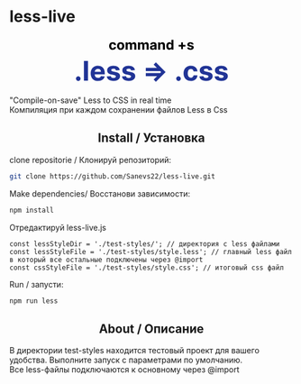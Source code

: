 # less-live

<div align="center" class="dots" >
<svg width="275" height="90" viewBox="0 0 275 90" fill="none" xmlns="http://www.w3.org/2000/svg">
<path d="M7.14205 78.4432C6.01705 78.4432 5.05114 78.0455 4.24432 77.25C3.44886 76.4432 3.05114 75.4773 3.05114 74.3523C3.05114 73.2386 3.44886 72.2841 4.24432 71.4886C5.05114 70.6932 6.01705 70.2955 7.14205 70.2955C8.23295 70.2955 9.1875 70.6932 10.0057 71.4886C10.8239 72.2841 11.233 73.2386 11.233 74.3523C11.233 75.1023 11.0398 75.7898 10.6534 76.4148C10.2784 77.0284 9.78409 77.5227 9.17045 77.8977C8.55682 78.2614 7.88068 78.4432 7.14205 78.4432ZM24.456 43.0909V78H17.1946V43.0909H24.456ZM42.2045 78.5114C39.5114 78.5114 37.1932 77.9659 35.25 76.875C33.3182 75.7727 31.8295 74.2159 30.7841 72.2045C29.7386 70.1818 29.2159 67.7898 29.2159 65.0284C29.2159 62.3352 29.7386 59.9716 30.7841 57.9375C31.8295 55.9034 33.3011 54.3182 35.1989 53.1818C37.108 52.0455 39.3466 51.4773 41.9148 51.4773C43.642 51.4773 45.25 51.7557 46.7386 52.3125C48.2386 52.858 49.5455 53.6818 50.6591 54.7841C51.7841 55.8864 52.6591 57.2727 53.2841 58.9432C53.9091 60.6023 54.2216 62.5455 54.2216 64.7727V66.767H32.1136V62.267H47.3864C47.3864 61.2216 47.1591 60.2955 46.7045 59.4886C46.25 58.6818 45.6193 58.0511 44.8125 57.5966C44.017 57.1307 43.0909 56.8977 42.0341 56.8977C40.9318 56.8977 39.9545 57.1534 39.1023 57.6648C38.2614 58.1648 37.6023 58.8409 37.125 59.6932C36.6477 60.5341 36.4034 61.4716 36.392 62.5057V66.7841C36.392 68.0795 36.6307 69.1989 37.108 70.142C37.5966 71.0852 38.2841 71.8125 39.1705 72.3239C40.0568 72.8352 41.108 73.0909 42.3239 73.0909C43.1307 73.0909 43.8693 72.9773 44.5398 72.75C45.2102 72.5227 45.7841 72.1818 46.2614 71.7273C46.7386 71.2727 47.1023 70.7159 47.3523 70.0568L54.0682 70.5C53.7273 72.1136 53.0284 73.5227 51.9716 74.7273C50.9261 75.9205 49.5739 76.8523 47.9148 77.5227C46.267 78.1818 44.3636 78.5114 42.2045 78.5114ZM80.7443 59.2841L74.0966 59.6932C73.983 59.125 73.7386 58.6136 73.3636 58.1591C72.9886 57.6932 72.4943 57.3239 71.8807 57.0511C71.2784 56.767 70.5568 56.625 69.7159 56.625C68.5909 56.625 67.642 56.8636 66.8693 57.3409C66.0966 57.8068 65.7102 58.4318 65.7102 59.2159C65.7102 59.8409 65.9602 60.3693 66.4602 60.8011C66.9602 61.233 67.8182 61.5795 69.0341 61.8409L73.7727 62.7955C76.3182 63.3182 78.2159 64.1591 79.4659 65.3182C80.7159 66.4773 81.3409 68 81.3409 69.8864C81.3409 71.6023 80.8352 73.108 79.8239 74.4034C78.8239 75.6989 77.4489 76.7102 75.6989 77.4375C73.9602 78.1534 71.9545 78.5114 69.6818 78.5114C66.2159 78.5114 63.4545 77.7898 61.3977 76.3466C59.3523 74.892 58.1534 72.9148 57.8011 70.4148L64.9432 70.0398C65.1591 71.0966 65.6818 71.9034 66.5114 72.4602C67.3409 73.0057 68.4034 73.2784 69.6989 73.2784C70.9716 73.2784 71.9943 73.0341 72.767 72.5455C73.5511 72.0455 73.9489 71.4034 73.9602 70.6193C73.9489 69.9602 73.6705 69.4205 73.125 69C72.5795 68.5682 71.7386 68.2386 70.6023 68.0114L66.0682 67.108C63.5114 66.5966 61.608 65.7102 60.358 64.4489C59.1193 63.1875 58.5 61.5795 58.5 59.625C58.5 57.9432 58.9545 56.4943 59.8636 55.2784C60.7841 54.0625 62.0739 53.125 63.733 52.4659C65.4034 51.8068 67.358 51.4773 69.5966 51.4773C72.9034 51.4773 75.5057 52.1761 77.4034 53.5739C79.3125 54.9716 80.4261 56.875 80.7443 59.2841ZM107.697 59.2841L101.05 59.6932C100.936 59.125 100.692 58.6136 100.317 58.1591C99.9418 57.6932 99.4474 57.3239 98.8338 57.0511C98.2315 56.767 97.5099 56.625 96.669 56.625C95.544 56.625 94.5952 56.8636 93.8224 57.3409C93.0497 57.8068 92.6634 58.4318 92.6634 59.2159C92.6634 59.8409 92.9134 60.3693 93.4134 60.8011C93.9134 61.233 94.7713 61.5795 95.9872 61.8409L100.726 62.7955C103.271 63.3182 105.169 64.1591 106.419 65.3182C107.669 66.4773 108.294 68 108.294 69.8864C108.294 71.6023 107.788 73.108 106.777 74.4034C105.777 75.6989 104.402 76.7102 102.652 77.4375C100.913 78.1534 98.9077 78.5114 96.6349 78.5114C93.169 78.5114 90.4077 77.7898 88.3509 76.3466C86.3054 74.892 85.1065 72.9148 84.7543 70.4148L91.8963 70.0398C92.1122 71.0966 92.6349 71.9034 93.4645 72.4602C94.294 73.0057 95.3565 73.2784 96.652 73.2784C97.9247 73.2784 98.9474 73.0341 99.7202 72.5455C100.504 72.0455 100.902 71.4034 100.913 70.6193C100.902 69.9602 100.624 69.4205 100.078 69C99.5327 68.5682 98.6918 68.2386 97.5554 68.0114L93.0213 67.108C90.4645 66.5966 88.5611 65.7102 87.3111 64.4489C86.0724 63.1875 85.4531 61.5795 85.4531 59.625C85.4531 57.9432 85.9077 56.4943 86.8168 55.2784C87.7372 54.0625 89.027 53.125 90.6861 52.4659C92.3565 51.8068 94.3111 51.4773 96.5497 51.4773C99.8565 51.4773 102.459 52.1761 104.357 53.5739C106.266 54.9716 107.379 56.875 107.697 59.2841ZM144.976 79.9091L141.021 75.9886L154.283 62.7273L141.021 49.483L144.976 45.5455L162.158 62.7273L144.976 79.9091ZM127.078 70.0909V64.5341H156.652L151.061 70.0909H127.078ZM127.078 60.9205V55.3636H151.061L156.652 60.9205H127.078ZM185.126 78.4432C184.001 78.4432 183.036 78.0455 182.229 77.25C181.433 76.4432 181.036 75.4773 181.036 74.3523C181.036 73.2386 181.433 72.2841 182.229 71.4886C183.036 70.6932 184.001 70.2955 185.126 70.2955C186.217 70.2955 187.172 70.6932 187.99 71.4886C188.808 72.2841 189.217 73.2386 189.217 74.3523C189.217 75.1023 189.024 75.7898 188.638 76.4148C188.263 77.0284 187.768 77.5227 187.155 77.8977C186.541 78.2614 185.865 78.4432 185.126 78.4432ZM207.009 78.5114C204.327 78.5114 202.02 77.9432 200.088 76.8068C198.168 75.6591 196.69 74.0682 195.656 72.0341C194.634 70 194.122 67.6591 194.122 65.0114C194.122 62.3295 194.639 59.9773 195.673 57.9545C196.719 55.9205 198.202 54.3352 200.122 53.1989C202.043 52.0511 204.327 51.4773 206.974 51.4773C209.259 51.4773 211.259 51.892 212.974 52.7216C214.69 53.5511 216.048 54.7159 217.048 56.2159C218.048 57.7159 218.599 59.4773 218.702 61.5H211.849C211.656 60.1932 211.145 59.142 210.315 58.3466C209.497 57.5398 208.423 57.1364 207.094 57.1364C205.969 57.1364 204.986 57.4432 204.145 58.0568C203.315 58.6591 202.668 59.5398 202.202 60.6989C201.736 61.858 201.503 63.2614 201.503 64.9091C201.503 66.5795 201.73 68 202.185 69.1705C202.651 70.3409 203.304 71.233 204.145 71.8466C204.986 72.4602 205.969 72.767 207.094 72.767C207.923 72.767 208.668 72.5966 209.327 72.2557C209.997 71.9148 210.548 71.4205 210.98 70.7727C211.423 70.1136 211.713 69.3239 211.849 68.4034H218.702C218.588 70.4034 218.043 72.1648 217.065 73.6875C216.099 75.1989 214.764 76.3807 213.06 77.233C211.355 78.0852 209.338 78.5114 207.009 78.5114ZM245.135 59.2841L238.487 59.6932C238.374 59.125 238.129 58.6136 237.754 58.1591C237.379 57.6932 236.885 57.3239 236.271 57.0511C235.669 56.767 234.947 56.625 234.107 56.625C232.982 56.625 232.033 56.8636 231.26 57.3409C230.487 57.8068 230.101 58.4318 230.101 59.2159C230.101 59.8409 230.351 60.3693 230.851 60.8011C231.351 61.233 232.209 61.5795 233.425 61.8409L238.163 62.7955C240.709 63.3182 242.607 64.1591 243.857 65.3182C245.107 66.4773 245.732 68 245.732 69.8864C245.732 71.6023 245.226 73.108 244.214 74.4034C243.214 75.6989 241.839 76.7102 240.089 77.4375C238.351 78.1534 236.345 78.5114 234.072 78.5114C230.607 78.5114 227.845 77.7898 225.788 76.3466C223.743 74.892 222.544 72.9148 222.192 70.4148L229.334 70.0398C229.55 71.0966 230.072 71.9034 230.902 72.4602C231.732 73.0057 232.794 73.2784 234.089 73.2784C235.362 73.2784 236.385 73.0341 237.158 72.5455C237.942 72.0455 238.339 71.4034 238.351 70.6193C238.339 69.9602 238.061 69.4205 237.516 69C236.97 68.5682 236.129 68.2386 234.993 68.0114L230.459 67.108C227.902 66.5966 225.999 65.7102 224.749 64.4489C223.51 63.1875 222.891 61.5795 222.891 59.625C222.891 57.9432 223.345 56.4943 224.254 55.2784C225.175 54.0625 226.464 53.125 228.124 52.4659C229.794 51.8068 231.749 51.4773 233.987 51.4773C237.294 51.4773 239.896 52.1761 241.794 53.5739C243.703 54.9716 244.817 56.875 245.135 59.2841ZM272.088 59.2841L265.44 59.6932C265.327 59.125 265.082 58.6136 264.707 58.1591C264.332 57.6932 263.838 57.3239 263.224 57.0511C262.622 56.767 261.901 56.625 261.06 56.625C259.935 56.625 258.986 56.8636 258.213 57.3409C257.44 57.8068 257.054 58.4318 257.054 59.2159C257.054 59.8409 257.304 60.3693 257.804 60.8011C258.304 61.233 259.162 61.5795 260.378 61.8409L265.116 62.7955C267.662 63.3182 269.56 64.1591 270.81 65.3182C272.06 66.4773 272.685 68 272.685 69.8864C272.685 71.6023 272.179 73.108 271.168 74.4034C270.168 75.6989 268.793 76.7102 267.043 77.4375C265.304 78.1534 263.298 78.5114 261.026 78.5114C257.56 78.5114 254.798 77.7898 252.741 76.3466C250.696 74.892 249.497 72.9148 249.145 70.4148L256.287 70.0398C256.503 71.0966 257.026 71.9034 257.855 72.4602C258.685 73.0057 259.747 73.2784 261.043 73.2784C262.315 73.2784 263.338 73.0341 264.111 72.5455C264.895 72.0455 265.293 71.4034 265.304 70.6193C265.293 69.9602 265.014 69.4205 264.469 69C263.923 68.5682 263.082 68.2386 261.946 68.0114L257.412 67.108C254.855 66.5966 252.952 65.7102 251.702 64.4489C250.463 63.1875 249.844 61.5795 249.844 59.625C249.844 57.9432 250.298 56.4943 251.207 55.2784C252.128 54.0625 253.418 53.125 255.077 52.4659C256.747 51.8068 258.702 51.4773 260.94 51.4773C264.247 51.4773 266.849 52.1761 268.747 53.5739C270.656 54.9716 271.77 56.875 272.088 59.2841Z" fill="#213496"/>
<path d="M68.3636 23.2557C67.0227 23.2557 65.8693 22.9716 64.9034 22.4034C63.9432 21.8295 63.2045 21.0341 62.6875 20.017C62.1761 19 61.9205 17.8295 61.9205 16.5057C61.9205 15.1648 62.179 13.9886 62.696 12.9773C63.2188 11.9602 63.9602 11.1676 64.9205 10.5994C65.8807 10.0256 67.0227 9.73864 68.3466 9.73864C69.4886 9.73864 70.4886 9.94602 71.3466 10.3608C72.2045 10.7756 72.8835 11.358 73.3835 12.108C73.8835 12.858 74.1591 13.7386 74.2102 14.75H70.7841C70.6875 14.0966 70.4318 13.571 70.017 13.1733C69.608 12.7699 69.071 12.5682 68.4062 12.5682C67.8438 12.5682 67.3523 12.7216 66.9318 13.0284C66.517 13.3295 66.1932 13.7699 65.9602 14.3494C65.7273 14.929 65.6108 15.6307 65.6108 16.4545C65.6108 17.2898 65.7244 18 65.9517 18.5852C66.1847 19.1705 66.5114 19.6165 66.9318 19.9233C67.3523 20.2301 67.8438 20.3835 68.4062 20.3835C68.821 20.3835 69.1932 20.2983 69.5227 20.1278C69.858 19.9574 70.1335 19.7102 70.3494 19.3864C70.571 19.0568 70.7159 18.6619 70.7841 18.2017H74.2102C74.1534 19.2017 73.8807 20.0824 73.392 20.8438C72.9091 21.5994 72.2415 22.1903 71.3892 22.6165C70.5369 23.0426 69.5284 23.2557 68.3636 23.2557ZM82.4496 23.2557C81.1257 23.2557 79.9808 22.9744 79.0149 22.4119C78.0547 21.8437 77.3132 21.054 76.7905 20.0426C76.2678 19.0256 76.0064 17.8466 76.0064 16.5057C76.0064 15.1534 76.2678 13.9716 76.7905 12.9602C77.3132 11.9432 78.0547 11.1534 79.0149 10.5909C79.9808 10.0227 81.1257 9.73864 82.4496 9.73864C83.7734 9.73864 84.9155 10.0227 85.8757 10.5909C86.8416 11.1534 87.5859 11.9432 88.1087 12.9602C88.6314 13.9716 88.8928 15.1534 88.8928 16.5057C88.8928 17.8466 88.6314 19.0256 88.1087 20.0426C87.5859 21.054 86.8416 21.8437 85.8757 22.4119C84.9155 22.9744 83.7734 23.2557 82.4496 23.2557ZM82.4666 20.4432C83.0689 20.4432 83.5717 20.2727 83.9751 19.9318C84.3786 19.5852 84.6825 19.1136 84.8871 18.517C85.0973 17.9205 85.2024 17.2415 85.2024 16.4801C85.2024 15.7188 85.0973 15.0398 84.8871 14.4432C84.6825 13.8466 84.3786 13.375 83.9751 13.0284C83.5717 12.6818 83.0689 12.5085 82.4666 12.5085C81.8587 12.5085 81.3473 12.6818 80.9325 13.0284C80.5234 13.375 80.2138 13.8466 80.0036 14.4432C79.799 15.0398 79.6967 15.7188 79.6967 16.4801C79.6967 17.2415 79.799 17.9205 80.0036 18.517C80.2138 19.1136 80.5234 19.5852 80.9325 19.9318C81.3473 20.2727 81.8587 20.4432 82.4666 20.4432ZM91.2536 23V9.90909H94.7138V12.2188H94.8672C95.1399 11.4517 95.5945 10.8466 96.2308 10.4034C96.8672 9.96023 97.6286 9.73864 98.5149 9.73864C99.4126 9.73864 100.177 9.96307 100.808 10.4119C101.438 10.8551 101.859 11.4574 102.069 12.2188H102.205C102.472 11.4688 102.955 10.8693 103.654 10.4205C104.359 9.96591 105.191 9.73864 106.151 9.73864C107.373 9.73864 108.364 10.1278 109.126 10.9062C109.893 11.679 110.276 12.7756 110.276 14.196V23H106.654V14.9119C106.654 14.1847 106.461 13.6392 106.075 13.2756C105.688 12.9119 105.205 12.7301 104.626 12.7301C103.967 12.7301 103.452 12.9403 103.083 13.3608C102.714 13.7756 102.529 14.3239 102.529 15.0057V23H99.0092V14.8352C99.0092 14.1932 98.8246 13.6818 98.4553 13.3011C98.0916 12.9205 97.6115 12.7301 97.0149 12.7301C96.6115 12.7301 96.2479 12.8324 95.924 13.0369C95.6058 13.2358 95.353 13.517 95.1655 13.8807C94.978 14.2386 94.8842 14.6591 94.8842 15.142V23H91.2536ZM113.144 23V9.90909H116.604V12.2188H116.758C117.031 11.4517 117.485 10.8466 118.121 10.4034C118.758 9.96023 119.519 9.73864 120.406 9.73864C121.303 9.73864 122.067 9.96307 122.698 10.4119C123.329 10.8551 123.749 11.4574 123.96 12.2188H124.096C124.363 11.4688 124.846 10.8693 125.545 10.4205C126.249 9.96591 127.082 9.73864 128.042 9.73864C129.263 9.73864 130.255 10.1278 131.016 10.9062C131.783 11.679 132.167 12.7756 132.167 14.196V23H128.545V14.9119C128.545 14.1847 128.352 13.6392 127.965 13.2756C127.579 12.9119 127.096 12.7301 126.516 12.7301C125.857 12.7301 125.343 12.9403 124.974 13.3608C124.604 13.7756 124.42 14.3239 124.42 15.0057V23H120.9V14.8352C120.9 14.1932 120.715 13.6818 120.346 13.3011C119.982 12.9205 119.502 12.7301 118.906 12.7301C118.502 12.7301 118.138 12.8324 117.815 13.0369C117.496 13.2358 117.244 13.517 117.056 13.8807C116.869 14.2386 116.775 14.6591 116.775 15.142V23H113.144ZM138.768 23.2472C137.933 23.2472 137.188 23.1023 136.535 22.8125C135.881 22.517 135.364 22.0824 134.984 21.5085C134.609 20.929 134.421 20.2074 134.421 19.3438C134.421 18.6165 134.555 18.0057 134.822 17.5114C135.089 17.017 135.452 16.6193 135.913 16.3182C136.373 16.017 136.896 15.7898 137.481 15.6364C138.072 15.483 138.691 15.375 139.339 15.3125C140.1 15.233 140.714 15.1591 141.18 15.0909C141.646 15.017 141.984 14.9091 142.194 14.767C142.404 14.625 142.509 14.4148 142.509 14.1364V14.0852C142.509 13.5455 142.339 13.1278 141.998 12.8324C141.663 12.5369 141.185 12.3892 140.566 12.3892C139.913 12.3892 139.393 12.5341 139.006 12.8239C138.62 13.108 138.364 13.4659 138.239 13.8977L134.881 13.625C135.052 12.8295 135.387 12.142 135.887 11.5625C136.387 10.9773 137.032 10.5284 137.822 10.2159C138.617 9.89773 139.538 9.73864 140.583 9.73864C141.31 9.73864 142.006 9.82386 142.671 9.99432C143.342 10.1648 143.935 10.429 144.452 10.7869C144.975 11.1449 145.387 11.6051 145.688 12.1676C145.989 12.7244 146.14 13.392 146.14 14.1705V23H142.697V21.1847H142.594C142.384 21.5938 142.103 21.9545 141.751 22.267C141.398 22.5739 140.975 22.8153 140.481 22.9915C139.987 23.1619 139.415 23.2472 138.768 23.2472ZM139.808 20.7415C140.342 20.7415 140.813 20.6364 141.222 20.4261C141.631 20.2102 141.952 19.9205 142.185 19.5568C142.418 19.1932 142.535 18.7812 142.535 18.321V16.9318C142.421 17.0057 142.265 17.0739 142.066 17.1364C141.873 17.1932 141.654 17.2472 141.41 17.2983C141.165 17.3437 140.921 17.3864 140.677 17.4261C140.433 17.4602 140.211 17.4915 140.012 17.5199C139.586 17.5824 139.214 17.6818 138.896 17.8182C138.577 17.9545 138.33 18.1392 138.154 18.3722C137.978 18.5994 137.89 18.8835 137.89 19.2244C137.89 19.7188 138.069 20.0966 138.427 20.358C138.79 20.6136 139.251 20.7415 139.808 20.7415ZM152.587 15.4318V23H148.957V9.90909H152.417V12.2188H152.57C152.86 11.4574 153.346 10.8551 154.028 10.4119C154.71 9.96307 155.536 9.73864 156.508 9.73864C157.417 9.73864 158.21 9.9375 158.886 10.3352C159.562 10.733 160.087 11.3011 160.462 12.0398C160.837 12.7727 161.025 13.6477 161.025 14.6648V23H157.394V15.3125C157.4 14.5114 157.195 13.8864 156.781 13.4375C156.366 12.983 155.795 12.7557 155.067 12.7557C154.579 12.7557 154.147 12.8608 153.772 13.071C153.403 13.2812 153.113 13.5881 152.903 13.9915C152.698 14.3892 152.593 14.8693 152.587 15.4318ZM168.71 23.2131C167.716 23.2131 166.815 22.9574 166.009 22.446C165.207 21.929 164.571 21.1705 164.099 20.1705C163.634 19.1648 163.401 17.9318 163.401 16.4716C163.401 14.9716 163.642 13.7244 164.125 12.7301C164.608 11.7301 165.25 10.983 166.051 10.4886C166.858 9.98864 167.741 9.73864 168.702 9.73864C169.435 9.73864 170.045 9.86364 170.534 10.1136C171.028 10.358 171.426 10.6648 171.727 11.0341C172.034 11.3977 172.267 11.7557 172.426 12.108H172.537V5.54545H176.159V23H172.58V20.9034H172.426C172.256 21.267 172.014 21.6278 171.702 21.9858C171.395 22.3381 170.994 22.6307 170.5 22.8636C170.011 23.0966 169.415 23.2131 168.71 23.2131ZM169.861 20.3239C170.446 20.3239 170.94 20.1648 171.344 19.8466C171.753 19.5227 172.065 19.071 172.281 18.4915C172.503 17.9119 172.614 17.233 172.614 16.4545C172.614 15.6761 172.506 15 172.29 14.4261C172.074 13.8523 171.761 13.4091 171.352 13.0966C170.943 12.7841 170.446 12.6278 169.861 12.6278C169.264 12.6278 168.761 12.7898 168.352 13.1136C167.943 13.4375 167.634 13.8864 167.423 14.4602C167.213 15.0341 167.108 15.6989 167.108 16.4545C167.108 17.2159 167.213 17.8892 167.423 18.4744C167.639 19.054 167.949 19.5085 168.352 19.8381C168.761 20.1619 169.264 20.3239 169.861 20.3239ZM189.881 22.054V9.98579H192.932V22.054H189.881ZM185.372 17.5455V14.4943H197.44V17.5455H185.372ZM211.903 13.642L208.58 13.8466C208.523 13.5625 208.401 13.3068 208.213 13.0795C208.026 12.8466 207.778 12.6619 207.472 12.5256C207.17 12.3835 206.81 12.3125 206.389 12.3125C205.827 12.3125 205.352 12.4318 204.966 12.6705C204.58 12.9034 204.386 13.2159 204.386 13.608C204.386 13.9205 204.511 14.1847 204.761 14.4006C205.011 14.6165 205.44 14.7898 206.048 14.9205L208.418 15.3977C209.69 15.6591 210.639 16.0795 211.264 16.6591C211.889 17.2386 212.202 18 212.202 18.9432C212.202 19.8011 211.949 20.554 211.443 21.2017C210.943 21.8494 210.256 22.3551 209.381 22.7188C208.511 23.0767 207.509 23.2557 206.372 23.2557C204.639 23.2557 203.259 22.8949 202.23 22.1733C201.207 21.446 200.608 20.4574 200.432 19.2074L204.003 19.0199C204.111 19.5483 204.372 19.9517 204.787 20.2301C205.202 20.5028 205.733 20.6392 206.381 20.6392C207.017 20.6392 207.528 20.517 207.915 20.2727C208.307 20.0227 208.506 19.7017 208.511 19.3097C208.506 18.9801 208.366 18.7102 208.094 18.5C207.821 18.2841 207.401 18.1193 206.832 18.0057L204.565 17.554C203.287 17.2983 202.335 16.8551 201.71 16.2244C201.091 15.5937 200.781 14.7898 200.781 13.8125C200.781 12.9716 201.009 12.2472 201.463 11.6392C201.923 11.0312 202.568 10.5625 203.398 10.233C204.233 9.90341 205.21 9.73864 206.33 9.73864C207.983 9.73864 209.284 10.0881 210.233 10.7869C211.188 11.4858 211.744 12.4375 211.903 13.642Z" fill="black"/>
</svg>

</div>


"Compile-on-save"  Less to CSS in real time 
<br>
Компиляция при каждом сохранении файлов Less в Css

<h2 align="center">Install / Установка</h2>

clone repositorie / Клонируй репозиторий:

```bash
git clone https://github.com/Sanevs22/less-live.git
```

Make dependencies/ Восстанови зависимости:

```bash
npm install 
```

Отредактируй less-live.js

```
const lessStyleDir = './test-styles/'; // директория с less файлами
const lessStyleFile = './test-styles/style.less'; // главный less файл в который все остальные подключены через @import
const cssStyleFile = './test-styles/style.css'; // итоговый css файл
```

Run / запусти:

```bash
npm run less
```

<h2 align="center">About / Описание</h2>

В директории test-styles находится тестовый проект для вашего удобства. Выполните запуск с параметрами по умолчанию. 
<br>
Все less-файлы подключаются к основному через @import